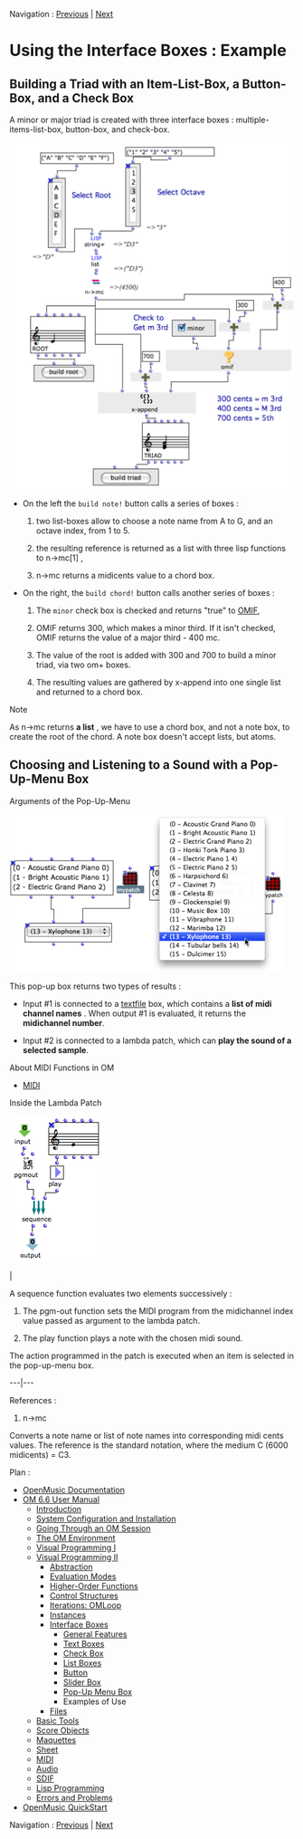 
Navigation : [Previous](MenuBoxes "page précédente\(Pop-Up Menu
Box\)") | [Next](Files "Next\(Files\)")

# Using the Interface Boxes : Example

## Building a Triad with an Item-List-Box, a Button-Box, and a Check Box

 A minor or major triad is created with three interface boxes : multiple-
items-list-box, button-box, and check-box.

![](../res/buildchord_scr.png)

  * On the left the `build note!` button calls a series of boxes :

    1. two list-boxes allow to choose a note name from A to G, and an octave index, from 1 to 5.

    2. the resulting reference is returned as a list with three lisp functions to  n->mc[1] , 

    3. n->mc returns a midicents value to a  chord box.

  * On the right, the `build chord!` button calls another series of boxes :

    1. The `minor` check box is checked and returns "true" to [OMIF](OMIF), 

    2. OMIF returns 300, which makes a minor third. If it isn't checked, OMIF returns the value of a major third - 400 mc.

    3. The value of the root is added with 300 and 700 to build a minor triad, via two om+ boxes.

    4. The resulting values are gathered by x-append into one single list and returned to a chord box.

Note

As  n->mc returns **a list** , we have to use a  chord box, and not a  note
box, to create the root of the chord. A  note box doesn't accept lists, but
atoms.

## Choosing and Listening to a Sound with a Pop-Up-Menu Box

Arguments of the Pop-Up-Menu

![](../res/play.png)

This pop-up box returns two types of results :

  * Input #1 is connected to a [textfile](textfile) box, which contains a **list of midi channel names** . When output #1 is evaluated, it returns the **midichannel number**. 

  * Input #2 is connected to a lambda patch, which can **play the sound of a selected sample**.

About MIDI Functions in OM

  * [MIDI](MIDI)

Inside the Lambda Patch

![](../res/lamdapatch.png)

|

A  sequence function evaluates two elements successively :

  1. The  pgm-out function sets the MIDI program from the midichannel index value passed as argument to the lambda patch.

  2. The  play function plays a note with the chosen midi sound.

The action programmed in the patch is executed when an item is selected in the
pop-up-menu box.  
  
---|---  
  
References :

  1. n->mc

Converts a note name or list of note names into corresponding midi cents
values. The reference is the standard notation, where the medium C (6000
midicents) = C3.

Plan :

  * [OpenMusic Documentation](OM-Documentation)
  * [OM 6.6 User Manual](OM-User-Manual)
    * [Introduction](00-Sommaire)
    * [System Configuration and Installation](Installation)
    * [Going Through an OM Session](Goingthrough)
    * [The OM Environment](Environment)
    * [Visual Programming I](BasicVisualProgramming)
    * [Visual Programming II](AdvancedVisualProgramming)
      * [Abstraction](Abstraction)
      * [Evaluation Modes](EvalModes)
      * [Higher-Order Functions](HighOrder)
      * [Control Structures](Control)
      * [Iterations: OMLoop](OMLoop)
      * [Instances](Instances)
      * [Interface Boxes](InterfaceBoxes)
        * [General Features](GeneralFeatures)
        * [Text Boxes](TextBoxes)
        * [Check Box](CheckBox)
        * [List Boxes](ListBoxes)
        * [Button](Button)
        * [Slider Box](Slider)
        * [Pop-Up Menu Box](MenuBoxes)
        * Examples of Use
      * [Files](Files)
    * [Basic Tools](BasicObjects)
    * [Score Objects](ScoreObjects)
    * [Maquettes](Maquettes)
    * [Sheet](Sheet)
    * [MIDI](MIDI)
    * [Audio](Audio)
    * [SDIF](SDIF)
    * [Lisp Programming](Lisp)
    * [Errors and Problems](errors)
  * [OpenMusic QuickStart](QuickStart-Chapters)

Navigation : [Previous](MenuBoxes "page précédente\(Pop-Up Menu
Box\)") | [Next](Files "Next\(Files\)")

